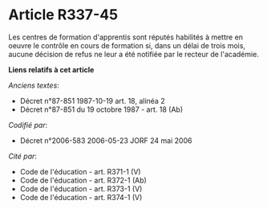 # Article R337-45

Les centres de formation d'apprentis sont réputés habilités à mettre en oeuvre le contrôle en cours de formation si, dans un
délai de trois mois, aucune décision de refus ne leur a été notifiée par le recteur de l'académie.

**Liens relatifs à cet article**

_Anciens textes_:

  - Décret n°87-851 1987-10-19 art. 18, alinéa 2
  - Décret n°87-851 du 19 octobre 1987 - art. 18 (Ab)

_Codifié par_:

  - Décret n°2006-583 2006-05-23 JORF 24 mai 2006

_Cité par_:

  - Code de l'éducation - art. R371-1 (V)
  - Code de l'éducation - art. R372-1 (Ab)
  - Code de l'éducation - art. R373-1 (V)
  - Code de l'éducation - art. R374-1 (V)

